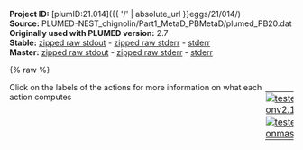 **Project ID:** [plumID:21.014]({{ '/' | absolute_url }}eggs/21/014/)  
**Source:** PLUMED-NEST_chignolin/Part1_MetaD_PBMetaD/plumed_PB20.dat  
**Originally used with PLUMED version:** 2.7  
**Stable:** [zipped raw stdout](plumed_PB20.dat.plumed.stdout.txt.zip) - [zipped raw stderr](plumed_PB20.dat.plumed.stderr.txt.zip) - [stderr](plumed_PB20.dat.plumed.stderr)  
**Master:** [zipped raw stdout](plumed_PB20.dat.plumed_master.stdout.txt.zip) - [zipped raw stderr](plumed_PB20.dat.plumed_master.stderr.txt.zip) - [stderr](plumed_PB20.dat.plumed_master.stderr)  

{% raw %}
<div style="width: 100%; float:left">
<div style="width: 90%; float:left" id="value_details_data/PLUMED-NEST_chignolin/Part1_MetaD_PBMetaD/plumed_PB20.dat"> Click on the labels of the actions for more information on what each action computes </div>
<div style="width: 10%; float:left"><table><tr><td style="padding:1px"><a href="plumed_PB20.dat.plumed.stderr"><img src="https://img.shields.io/badge/v2.10-passing-green.svg" alt="tested onv2.10" /></a></td></tr><tr><td style="padding:1px"><a href="plumed_PB20.dat.plumed_master.stderr"><img src="https://img.shields.io/badge/master-passing-green.svg" alt="tested onmaster" /></a></td></tr></table></div></div>
<pre style="width=97%;">
<span class="plumedtooltip" style="color:green">MOLINFO<span class="right">This command is used to provide information on the molecules that are present in your system. <a href="https://www.plumed.org/doc-master/user-doc/html/_m_o_l_i_n_f_o.html" style="color:green">More details</a><i></i></span></span> <span class="plumedtooltip">STRUCTURE<span class="right">a file in pdb format containing a reference structure<i></i></span></span>=../template.pdb
<span style="display:none;" id="data/PLUMED-NEST_chignolin/Part1_MetaD_PBMetaD/plumed_PB20.dat">The MOLINFO action with label <b></b> calculates something</span><span class="plumedtooltip" style="color:green">WHOLEMOLECULES<span class="right">This action is used to rebuild molecules that can become split by the periodic boundary conditions. <a href="https://www.plumed.org/doc-master/user-doc/html/_w_h_o_l_e_m_o_l_e_c_u_l_e_s.html" style="color:green">More details</a><i></i></span></span> <span class="plumedtooltip">ENTITY0<span class="right">the atoms that make up a molecule that you wish to align<i></i></span></span>=1-166

<b name="data/PLUMED-NEST_chignolin/Part1_MetaD_PBMetaD/plumed_PB20.datpsi1" onclick='showPath("data/PLUMED-NEST_chignolin/Part1_MetaD_PBMetaD/plumed_PB20.dat","data/PLUMED-NEST_chignolin/Part1_MetaD_PBMetaD/plumed_PB20.datpsi1","data/PLUMED-NEST_chignolin/Part1_MetaD_PBMetaD/plumed_PB20.datpsi1","black")'>psi1</b><span style="display:none;" id="data/PLUMED-NEST_chignolin/Part1_MetaD_PBMetaD/plumed_PB20.datpsi1">The TORSION action with label <b>psi1</b> calculates the following quantities:<table  align="center" frame="void" width="95%" cellpadding="5%"><tr><td width="5%"><b> Quantity </b>  </td><td width="5%"><b> Type </b>  </td><td><b> Description </b> </td></tr><tr><td width="5%">psi1</td><td width="5%"><font color="black">scalar</font></td><td>the TORSION involving these atoms</td></tr></table></span>: <span class="plumedtooltip" style="color:green">TORSION<span class="right">Calculate a torsional angle. <a href="https://www.plumed.org/doc-master/user-doc/html/_t_o_r_s_i_o_n.html" style="color:green">More details</a><i></i></span></span> <span class="plumedtooltip">ATOMS<span class="right">the four atoms involved in the torsional angle<i></i></span></span>=<span class="plumedtooltip">@psi-1<span class="right">the four atoms that are required to calculate the psi dihedral for residue 1. <a href="https://www.plumed.org/doc-master/user-doc/html/_m_o_l_i_n_f_o.html">Click here</a> for more information. <i></i></span></span> <span class="plumedtooltip">NOPBC<span class="right"> ignore the periodic boundary conditions when calculating distances<i></i></span></span>
<b name="data/PLUMED-NEST_chignolin/Part1_MetaD_PBMetaD/plumed_PB20.datphi2" onclick='showPath("data/PLUMED-NEST_chignolin/Part1_MetaD_PBMetaD/plumed_PB20.dat","data/PLUMED-NEST_chignolin/Part1_MetaD_PBMetaD/plumed_PB20.datphi2","data/PLUMED-NEST_chignolin/Part1_MetaD_PBMetaD/plumed_PB20.datphi2","black")'>phi2</b><span style="display:none;" id="data/PLUMED-NEST_chignolin/Part1_MetaD_PBMetaD/plumed_PB20.datphi2">The TORSION action with label <b>phi2</b> calculates the following quantities:<table  align="center" frame="void" width="95%" cellpadding="5%"><tr><td width="5%"><b> Quantity </b>  </td><td width="5%"><b> Type </b>  </td><td><b> Description </b> </td></tr><tr><td width="5%">phi2</td><td width="5%"><font color="black">scalar</font></td><td>the TORSION involving these atoms</td></tr></table></span>: <span class="plumedtooltip" style="color:green">TORSION<span class="right">Calculate a torsional angle. <a href="https://www.plumed.org/doc-master/user-doc/html/_t_o_r_s_i_o_n.html" style="color:green">More details</a><i></i></span></span> <span class="plumedtooltip">ATOMS<span class="right">the four atoms involved in the torsional angle<i></i></span></span>=<span class="plumedtooltip">@phi-2<span class="right">the four atoms that are required to calculate the phi dihedral for residue 2. <a href="https://www.plumed.org/doc-master/user-doc/html/_m_o_l_i_n_f_o.html">Click here</a> for more information. <i></i></span></span> <span class="plumedtooltip">NOPBC<span class="right"> ignore the periodic boundary conditions when calculating distances<i></i></span></span>
<b name="data/PLUMED-NEST_chignolin/Part1_MetaD_PBMetaD/plumed_PB20.datpsi2" onclick='showPath("data/PLUMED-NEST_chignolin/Part1_MetaD_PBMetaD/plumed_PB20.dat","data/PLUMED-NEST_chignolin/Part1_MetaD_PBMetaD/plumed_PB20.datpsi2","data/PLUMED-NEST_chignolin/Part1_MetaD_PBMetaD/plumed_PB20.datpsi2","black")'>psi2</b><span style="display:none;" id="data/PLUMED-NEST_chignolin/Part1_MetaD_PBMetaD/plumed_PB20.datpsi2">The TORSION action with label <b>psi2</b> calculates the following quantities:<table  align="center" frame="void" width="95%" cellpadding="5%"><tr><td width="5%"><b> Quantity </b>  </td><td width="5%"><b> Type </b>  </td><td><b> Description </b> </td></tr><tr><td width="5%">psi2</td><td width="5%"><font color="black">scalar</font></td><td>the TORSION involving these atoms</td></tr></table></span>: <span class="plumedtooltip" style="color:green">TORSION<span class="right">Calculate a torsional angle. <a href="https://www.plumed.org/doc-master/user-doc/html/_t_o_r_s_i_o_n.html" style="color:green">More details</a><i></i></span></span> <span class="plumedtooltip">ATOMS<span class="right">the four atoms involved in the torsional angle<i></i></span></span>=<span class="plumedtooltip">@psi-2<span class="right">the four atoms that are required to calculate the psi dihedral for residue 2. <a href="https://www.plumed.org/doc-master/user-doc/html/_m_o_l_i_n_f_o.html">Click here</a> for more information. <i></i></span></span> <span class="plumedtooltip">NOPBC<span class="right"> ignore the periodic boundary conditions when calculating distances<i></i></span></span>
<b name="data/PLUMED-NEST_chignolin/Part1_MetaD_PBMetaD/plumed_PB20.datphi3" onclick='showPath("data/PLUMED-NEST_chignolin/Part1_MetaD_PBMetaD/plumed_PB20.dat","data/PLUMED-NEST_chignolin/Part1_MetaD_PBMetaD/plumed_PB20.datphi3","data/PLUMED-NEST_chignolin/Part1_MetaD_PBMetaD/plumed_PB20.datphi3","black")'>phi3</b><span style="display:none;" id="data/PLUMED-NEST_chignolin/Part1_MetaD_PBMetaD/plumed_PB20.datphi3">The TORSION action with label <b>phi3</b> calculates the following quantities:<table  align="center" frame="void" width="95%" cellpadding="5%"><tr><td width="5%"><b> Quantity </b>  </td><td width="5%"><b> Type </b>  </td><td><b> Description </b> </td></tr><tr><td width="5%">phi3</td><td width="5%"><font color="black">scalar</font></td><td>the TORSION involving these atoms</td></tr></table></span>: <span class="plumedtooltip" style="color:green">TORSION<span class="right">Calculate a torsional angle. <a href="https://www.plumed.org/doc-master/user-doc/html/_t_o_r_s_i_o_n.html" style="color:green">More details</a><i></i></span></span> <span class="plumedtooltip">ATOMS<span class="right">the four atoms involved in the torsional angle<i></i></span></span>=<span class="plumedtooltip">@phi-3<span class="right">the four atoms that are required to calculate the phi dihedral for residue 3. <a href="https://www.plumed.org/doc-master/user-doc/html/_m_o_l_i_n_f_o.html">Click here</a> for more information. <i></i></span></span> <span class="plumedtooltip">NOPBC<span class="right"> ignore the periodic boundary conditions when calculating distances<i></i></span></span>
<b name="data/PLUMED-NEST_chignolin/Part1_MetaD_PBMetaD/plumed_PB20.datpsi3" onclick='showPath("data/PLUMED-NEST_chignolin/Part1_MetaD_PBMetaD/plumed_PB20.dat","data/PLUMED-NEST_chignolin/Part1_MetaD_PBMetaD/plumed_PB20.datpsi3","data/PLUMED-NEST_chignolin/Part1_MetaD_PBMetaD/plumed_PB20.datpsi3","black")'>psi3</b><span style="display:none;" id="data/PLUMED-NEST_chignolin/Part1_MetaD_PBMetaD/plumed_PB20.datpsi3">The TORSION action with label <b>psi3</b> calculates the following quantities:<table  align="center" frame="void" width="95%" cellpadding="5%"><tr><td width="5%"><b> Quantity </b>  </td><td width="5%"><b> Type </b>  </td><td><b> Description </b> </td></tr><tr><td width="5%">psi3</td><td width="5%"><font color="black">scalar</font></td><td>the TORSION involving these atoms</td></tr></table></span>: <span class="plumedtooltip" style="color:green">TORSION<span class="right">Calculate a torsional angle. <a href="https://www.plumed.org/doc-master/user-doc/html/_t_o_r_s_i_o_n.html" style="color:green">More details</a><i></i></span></span> <span class="plumedtooltip">ATOMS<span class="right">the four atoms involved in the torsional angle<i></i></span></span>=<span class="plumedtooltip">@psi-3<span class="right">the four atoms that are required to calculate the psi dihedral for residue 3. <a href="https://www.plumed.org/doc-master/user-doc/html/_m_o_l_i_n_f_o.html">Click here</a> for more information. <i></i></span></span> <span class="plumedtooltip">NOPBC<span class="right"> ignore the periodic boundary conditions when calculating distances<i></i></span></span>
<b name="data/PLUMED-NEST_chignolin/Part1_MetaD_PBMetaD/plumed_PB20.datphi4" onclick='showPath("data/PLUMED-NEST_chignolin/Part1_MetaD_PBMetaD/plumed_PB20.dat","data/PLUMED-NEST_chignolin/Part1_MetaD_PBMetaD/plumed_PB20.datphi4","data/PLUMED-NEST_chignolin/Part1_MetaD_PBMetaD/plumed_PB20.datphi4","black")'>phi4</b><span style="display:none;" id="data/PLUMED-NEST_chignolin/Part1_MetaD_PBMetaD/plumed_PB20.datphi4">The TORSION action with label <b>phi4</b> calculates the following quantities:<table  align="center" frame="void" width="95%" cellpadding="5%"><tr><td width="5%"><b> Quantity </b>  </td><td width="5%"><b> Type </b>  </td><td><b> Description </b> </td></tr><tr><td width="5%">phi4</td><td width="5%"><font color="black">scalar</font></td><td>the TORSION involving these atoms</td></tr></table></span>: <span class="plumedtooltip" style="color:green">TORSION<span class="right">Calculate a torsional angle. <a href="https://www.plumed.org/doc-master/user-doc/html/_t_o_r_s_i_o_n.html" style="color:green">More details</a><i></i></span></span> <span class="plumedtooltip">ATOMS<span class="right">the four atoms involved in the torsional angle<i></i></span></span>=<span class="plumedtooltip">@phi-4<span class="right">the four atoms that are required to calculate the phi dihedral for residue 4. <a href="https://www.plumed.org/doc-master/user-doc/html/_m_o_l_i_n_f_o.html">Click here</a> for more information. <i></i></span></span> <span class="plumedtooltip">NOPBC<span class="right"> ignore the periodic boundary conditions when calculating distances<i></i></span></span>
<b name="data/PLUMED-NEST_chignolin/Part1_MetaD_PBMetaD/plumed_PB20.datpsi4" onclick='showPath("data/PLUMED-NEST_chignolin/Part1_MetaD_PBMetaD/plumed_PB20.dat","data/PLUMED-NEST_chignolin/Part1_MetaD_PBMetaD/plumed_PB20.datpsi4","data/PLUMED-NEST_chignolin/Part1_MetaD_PBMetaD/plumed_PB20.datpsi4","black")'>psi4</b><span style="display:none;" id="data/PLUMED-NEST_chignolin/Part1_MetaD_PBMetaD/plumed_PB20.datpsi4">The TORSION action with label <b>psi4</b> calculates the following quantities:<table  align="center" frame="void" width="95%" cellpadding="5%"><tr><td width="5%"><b> Quantity </b>  </td><td width="5%"><b> Type </b>  </td><td><b> Description </b> </td></tr><tr><td width="5%">psi4</td><td width="5%"><font color="black">scalar</font></td><td>the TORSION involving these atoms</td></tr></table></span>: <span class="plumedtooltip" style="color:green">TORSION<span class="right">Calculate a torsional angle. <a href="https://www.plumed.org/doc-master/user-doc/html/_t_o_r_s_i_o_n.html" style="color:green">More details</a><i></i></span></span> <span class="plumedtooltip">ATOMS<span class="right">the four atoms involved in the torsional angle<i></i></span></span>=<span class="plumedtooltip">@psi-4<span class="right">the four atoms that are required to calculate the psi dihedral for residue 4. <a href="https://www.plumed.org/doc-master/user-doc/html/_m_o_l_i_n_f_o.html">Click here</a> for more information. <i></i></span></span> <span class="plumedtooltip">NOPBC<span class="right"> ignore the periodic boundary conditions when calculating distances<i></i></span></span>
<b name="data/PLUMED-NEST_chignolin/Part1_MetaD_PBMetaD/plumed_PB20.datphi5" onclick='showPath("data/PLUMED-NEST_chignolin/Part1_MetaD_PBMetaD/plumed_PB20.dat","data/PLUMED-NEST_chignolin/Part1_MetaD_PBMetaD/plumed_PB20.datphi5","data/PLUMED-NEST_chignolin/Part1_MetaD_PBMetaD/plumed_PB20.datphi5","black")'>phi5</b><span style="display:none;" id="data/PLUMED-NEST_chignolin/Part1_MetaD_PBMetaD/plumed_PB20.datphi5">The TORSION action with label <b>phi5</b> calculates the following quantities:<table  align="center" frame="void" width="95%" cellpadding="5%"><tr><td width="5%"><b> Quantity </b>  </td><td width="5%"><b> Type </b>  </td><td><b> Description </b> </td></tr><tr><td width="5%">phi5</td><td width="5%"><font color="black">scalar</font></td><td>the TORSION involving these atoms</td></tr></table></span>: <span class="plumedtooltip" style="color:green">TORSION<span class="right">Calculate a torsional angle. <a href="https://www.plumed.org/doc-master/user-doc/html/_t_o_r_s_i_o_n.html" style="color:green">More details</a><i></i></span></span> <span class="plumedtooltip">ATOMS<span class="right">the four atoms involved in the torsional angle<i></i></span></span>=<span class="plumedtooltip">@phi-5<span class="right">the four atoms that are required to calculate the phi dihedral for residue 5. <a href="https://www.plumed.org/doc-master/user-doc/html/_m_o_l_i_n_f_o.html">Click here</a> for more information. <i></i></span></span> <span class="plumedtooltip">NOPBC<span class="right"> ignore the periodic boundary conditions when calculating distances<i></i></span></span>
<b name="data/PLUMED-NEST_chignolin/Part1_MetaD_PBMetaD/plumed_PB20.datpsi5" onclick='showPath("data/PLUMED-NEST_chignolin/Part1_MetaD_PBMetaD/plumed_PB20.dat","data/PLUMED-NEST_chignolin/Part1_MetaD_PBMetaD/plumed_PB20.datpsi5","data/PLUMED-NEST_chignolin/Part1_MetaD_PBMetaD/plumed_PB20.datpsi5","black")'>psi5</b><span style="display:none;" id="data/PLUMED-NEST_chignolin/Part1_MetaD_PBMetaD/plumed_PB20.datpsi5">The TORSION action with label <b>psi5</b> calculates the following quantities:<table  align="center" frame="void" width="95%" cellpadding="5%"><tr><td width="5%"><b> Quantity </b>  </td><td width="5%"><b> Type </b>  </td><td><b> Description </b> </td></tr><tr><td width="5%">psi5</td><td width="5%"><font color="black">scalar</font></td><td>the TORSION involving these atoms</td></tr></table></span>: <span class="plumedtooltip" style="color:green">TORSION<span class="right">Calculate a torsional angle. <a href="https://www.plumed.org/doc-master/user-doc/html/_t_o_r_s_i_o_n.html" style="color:green">More details</a><i></i></span></span> <span class="plumedtooltip">ATOMS<span class="right">the four atoms involved in the torsional angle<i></i></span></span>=<span class="plumedtooltip">@psi-5<span class="right">the four atoms that are required to calculate the psi dihedral for residue 5. <a href="https://www.plumed.org/doc-master/user-doc/html/_m_o_l_i_n_f_o.html">Click here</a> for more information. <i></i></span></span> <span class="plumedtooltip">NOPBC<span class="right"> ignore the periodic boundary conditions when calculating distances<i></i></span></span>
<b name="data/PLUMED-NEST_chignolin/Part1_MetaD_PBMetaD/plumed_PB20.datphi6" onclick='showPath("data/PLUMED-NEST_chignolin/Part1_MetaD_PBMetaD/plumed_PB20.dat","data/PLUMED-NEST_chignolin/Part1_MetaD_PBMetaD/plumed_PB20.datphi6","data/PLUMED-NEST_chignolin/Part1_MetaD_PBMetaD/plumed_PB20.datphi6","black")'>phi6</b><span style="display:none;" id="data/PLUMED-NEST_chignolin/Part1_MetaD_PBMetaD/plumed_PB20.datphi6">The TORSION action with label <b>phi6</b> calculates the following quantities:<table  align="center" frame="void" width="95%" cellpadding="5%"><tr><td width="5%"><b> Quantity </b>  </td><td width="5%"><b> Type </b>  </td><td><b> Description </b> </td></tr><tr><td width="5%">phi6</td><td width="5%"><font color="black">scalar</font></td><td>the TORSION involving these atoms</td></tr></table></span>: <span class="plumedtooltip" style="color:green">TORSION<span class="right">Calculate a torsional angle. <a href="https://www.plumed.org/doc-master/user-doc/html/_t_o_r_s_i_o_n.html" style="color:green">More details</a><i></i></span></span> <span class="plumedtooltip">ATOMS<span class="right">the four atoms involved in the torsional angle<i></i></span></span>=<span class="plumedtooltip">@phi-6<span class="right">the four atoms that are required to calculate the phi dihedral for residue 6. <a href="https://www.plumed.org/doc-master/user-doc/html/_m_o_l_i_n_f_o.html">Click here</a> for more information. <i></i></span></span> <span class="plumedtooltip">NOPBC<span class="right"> ignore the periodic boundary conditions when calculating distances<i></i></span></span>
<b name="data/PLUMED-NEST_chignolin/Part1_MetaD_PBMetaD/plumed_PB20.datpsi6" onclick='showPath("data/PLUMED-NEST_chignolin/Part1_MetaD_PBMetaD/plumed_PB20.dat","data/PLUMED-NEST_chignolin/Part1_MetaD_PBMetaD/plumed_PB20.datpsi6","data/PLUMED-NEST_chignolin/Part1_MetaD_PBMetaD/plumed_PB20.datpsi6","black")'>psi6</b><span style="display:none;" id="data/PLUMED-NEST_chignolin/Part1_MetaD_PBMetaD/plumed_PB20.datpsi6">The TORSION action with label <b>psi6</b> calculates the following quantities:<table  align="center" frame="void" width="95%" cellpadding="5%"><tr><td width="5%"><b> Quantity </b>  </td><td width="5%"><b> Type </b>  </td><td><b> Description </b> </td></tr><tr><td width="5%">psi6</td><td width="5%"><font color="black">scalar</font></td><td>the TORSION involving these atoms</td></tr></table></span>: <span class="plumedtooltip" style="color:green">TORSION<span class="right">Calculate a torsional angle. <a href="https://www.plumed.org/doc-master/user-doc/html/_t_o_r_s_i_o_n.html" style="color:green">More details</a><i></i></span></span> <span class="plumedtooltip">ATOMS<span class="right">the four atoms involved in the torsional angle<i></i></span></span>=<span class="plumedtooltip">@psi-6<span class="right">the four atoms that are required to calculate the psi dihedral for residue 6. <a href="https://www.plumed.org/doc-master/user-doc/html/_m_o_l_i_n_f_o.html">Click here</a> for more information. <i></i></span></span> <span class="plumedtooltip">NOPBC<span class="right"> ignore the periodic boundary conditions when calculating distances<i></i></span></span>
<b name="data/PLUMED-NEST_chignolin/Part1_MetaD_PBMetaD/plumed_PB20.datphi7" onclick='showPath("data/PLUMED-NEST_chignolin/Part1_MetaD_PBMetaD/plumed_PB20.dat","data/PLUMED-NEST_chignolin/Part1_MetaD_PBMetaD/plumed_PB20.datphi7","data/PLUMED-NEST_chignolin/Part1_MetaD_PBMetaD/plumed_PB20.datphi7","black")'>phi7</b><span style="display:none;" id="data/PLUMED-NEST_chignolin/Part1_MetaD_PBMetaD/plumed_PB20.datphi7">The TORSION action with label <b>phi7</b> calculates the following quantities:<table  align="center" frame="void" width="95%" cellpadding="5%"><tr><td width="5%"><b> Quantity </b>  </td><td width="5%"><b> Type </b>  </td><td><b> Description </b> </td></tr><tr><td width="5%">phi7</td><td width="5%"><font color="black">scalar</font></td><td>the TORSION involving these atoms</td></tr></table></span>: <span class="plumedtooltip" style="color:green">TORSION<span class="right">Calculate a torsional angle. <a href="https://www.plumed.org/doc-master/user-doc/html/_t_o_r_s_i_o_n.html" style="color:green">More details</a><i></i></span></span> <span class="plumedtooltip">ATOMS<span class="right">the four atoms involved in the torsional angle<i></i></span></span>=<span class="plumedtooltip">@phi-7<span class="right">the four atoms that are required to calculate the phi dihedral for residue 7. <a href="https://www.plumed.org/doc-master/user-doc/html/_m_o_l_i_n_f_o.html">Click here</a> for more information. <i></i></span></span> <span class="plumedtooltip">NOPBC<span class="right"> ignore the periodic boundary conditions when calculating distances<i></i></span></span>
<b name="data/PLUMED-NEST_chignolin/Part1_MetaD_PBMetaD/plumed_PB20.datpsi7" onclick='showPath("data/PLUMED-NEST_chignolin/Part1_MetaD_PBMetaD/plumed_PB20.dat","data/PLUMED-NEST_chignolin/Part1_MetaD_PBMetaD/plumed_PB20.datpsi7","data/PLUMED-NEST_chignolin/Part1_MetaD_PBMetaD/plumed_PB20.datpsi7","black")'>psi7</b><span style="display:none;" id="data/PLUMED-NEST_chignolin/Part1_MetaD_PBMetaD/plumed_PB20.datpsi7">The TORSION action with label <b>psi7</b> calculates the following quantities:<table  align="center" frame="void" width="95%" cellpadding="5%"><tr><td width="5%"><b> Quantity </b>  </td><td width="5%"><b> Type </b>  </td><td><b> Description </b> </td></tr><tr><td width="5%">psi7</td><td width="5%"><font color="black">scalar</font></td><td>the TORSION involving these atoms</td></tr></table></span>: <span class="plumedtooltip" style="color:green">TORSION<span class="right">Calculate a torsional angle. <a href="https://www.plumed.org/doc-master/user-doc/html/_t_o_r_s_i_o_n.html" style="color:green">More details</a><i></i></span></span> <span class="plumedtooltip">ATOMS<span class="right">the four atoms involved in the torsional angle<i></i></span></span>=<span class="plumedtooltip">@psi-7<span class="right">the four atoms that are required to calculate the psi dihedral for residue 7. <a href="https://www.plumed.org/doc-master/user-doc/html/_m_o_l_i_n_f_o.html">Click here</a> for more information. <i></i></span></span> <span class="plumedtooltip">NOPBC<span class="right"> ignore the periodic boundary conditions when calculating distances<i></i></span></span>
<b name="data/PLUMED-NEST_chignolin/Part1_MetaD_PBMetaD/plumed_PB20.datphi8" onclick='showPath("data/PLUMED-NEST_chignolin/Part1_MetaD_PBMetaD/plumed_PB20.dat","data/PLUMED-NEST_chignolin/Part1_MetaD_PBMetaD/plumed_PB20.datphi8","data/PLUMED-NEST_chignolin/Part1_MetaD_PBMetaD/plumed_PB20.datphi8","black")'>phi8</b><span style="display:none;" id="data/PLUMED-NEST_chignolin/Part1_MetaD_PBMetaD/plumed_PB20.datphi8">The TORSION action with label <b>phi8</b> calculates the following quantities:<table  align="center" frame="void" width="95%" cellpadding="5%"><tr><td width="5%"><b> Quantity </b>  </td><td width="5%"><b> Type </b>  </td><td><b> Description </b> </td></tr><tr><td width="5%">phi8</td><td width="5%"><font color="black">scalar</font></td><td>the TORSION involving these atoms</td></tr></table></span>: <span class="plumedtooltip" style="color:green">TORSION<span class="right">Calculate a torsional angle. <a href="https://www.plumed.org/doc-master/user-doc/html/_t_o_r_s_i_o_n.html" style="color:green">More details</a><i></i></span></span> <span class="plumedtooltip">ATOMS<span class="right">the four atoms involved in the torsional angle<i></i></span></span>=<span class="plumedtooltip">@phi-8<span class="right">the four atoms that are required to calculate the phi dihedral for residue 8. <a href="https://www.plumed.org/doc-master/user-doc/html/_m_o_l_i_n_f_o.html">Click here</a> for more information. <i></i></span></span> <span class="plumedtooltip">NOPBC<span class="right"> ignore the periodic boundary conditions when calculating distances<i></i></span></span>
<b name="data/PLUMED-NEST_chignolin/Part1_MetaD_PBMetaD/plumed_PB20.datpsi8" onclick='showPath("data/PLUMED-NEST_chignolin/Part1_MetaD_PBMetaD/plumed_PB20.dat","data/PLUMED-NEST_chignolin/Part1_MetaD_PBMetaD/plumed_PB20.datpsi8","data/PLUMED-NEST_chignolin/Part1_MetaD_PBMetaD/plumed_PB20.datpsi8","black")'>psi8</b><span style="display:none;" id="data/PLUMED-NEST_chignolin/Part1_MetaD_PBMetaD/plumed_PB20.datpsi8">The TORSION action with label <b>psi8</b> calculates the following quantities:<table  align="center" frame="void" width="95%" cellpadding="5%"><tr><td width="5%"><b> Quantity </b>  </td><td width="5%"><b> Type </b>  </td><td><b> Description </b> </td></tr><tr><td width="5%">psi8</td><td width="5%"><font color="black">scalar</font></td><td>the TORSION involving these atoms</td></tr></table></span>: <span class="plumedtooltip" style="color:green">TORSION<span class="right">Calculate a torsional angle. <a href="https://www.plumed.org/doc-master/user-doc/html/_t_o_r_s_i_o_n.html" style="color:green">More details</a><i></i></span></span> <span class="plumedtooltip">ATOMS<span class="right">the four atoms involved in the torsional angle<i></i></span></span>=<span class="plumedtooltip">@psi-8<span class="right">the four atoms that are required to calculate the psi dihedral for residue 8. <a href="https://www.plumed.org/doc-master/user-doc/html/_m_o_l_i_n_f_o.html">Click here</a> for more information. <i></i></span></span> <span class="plumedtooltip">NOPBC<span class="right"> ignore the periodic boundary conditions when calculating distances<i></i></span></span>
<b name="data/PLUMED-NEST_chignolin/Part1_MetaD_PBMetaD/plumed_PB20.datphi9" onclick='showPath("data/PLUMED-NEST_chignolin/Part1_MetaD_PBMetaD/plumed_PB20.dat","data/PLUMED-NEST_chignolin/Part1_MetaD_PBMetaD/plumed_PB20.datphi9","data/PLUMED-NEST_chignolin/Part1_MetaD_PBMetaD/plumed_PB20.datphi9","black")'>phi9</b><span style="display:none;" id="data/PLUMED-NEST_chignolin/Part1_MetaD_PBMetaD/plumed_PB20.datphi9">The TORSION action with label <b>phi9</b> calculates the following quantities:<table  align="center" frame="void" width="95%" cellpadding="5%"><tr><td width="5%"><b> Quantity </b>  </td><td width="5%"><b> Type </b>  </td><td><b> Description </b> </td></tr><tr><td width="5%">phi9</td><td width="5%"><font color="black">scalar</font></td><td>the TORSION involving these atoms</td></tr></table></span>: <span class="plumedtooltip" style="color:green">TORSION<span class="right">Calculate a torsional angle. <a href="https://www.plumed.org/doc-master/user-doc/html/_t_o_r_s_i_o_n.html" style="color:green">More details</a><i></i></span></span> <span class="plumedtooltip">ATOMS<span class="right">the four atoms involved in the torsional angle<i></i></span></span>=<span class="plumedtooltip">@phi-9<span class="right">the four atoms that are required to calculate the phi dihedral for residue 9. <a href="https://www.plumed.org/doc-master/user-doc/html/_m_o_l_i_n_f_o.html">Click here</a> for more information. <i></i></span></span> <span class="plumedtooltip">NOPBC<span class="right"> ignore the periodic boundary conditions when calculating distances<i></i></span></span>
<b name="data/PLUMED-NEST_chignolin/Part1_MetaD_PBMetaD/plumed_PB20.datpsi9" onclick='showPath("data/PLUMED-NEST_chignolin/Part1_MetaD_PBMetaD/plumed_PB20.dat","data/PLUMED-NEST_chignolin/Part1_MetaD_PBMetaD/plumed_PB20.datpsi9","data/PLUMED-NEST_chignolin/Part1_MetaD_PBMetaD/plumed_PB20.datpsi9","black")'>psi9</b><span style="display:none;" id="data/PLUMED-NEST_chignolin/Part1_MetaD_PBMetaD/plumed_PB20.datpsi9">The TORSION action with label <b>psi9</b> calculates the following quantities:<table  align="center" frame="void" width="95%" cellpadding="5%"><tr><td width="5%"><b> Quantity </b>  </td><td width="5%"><b> Type </b>  </td><td><b> Description </b> </td></tr><tr><td width="5%">psi9</td><td width="5%"><font color="black">scalar</font></td><td>the TORSION involving these atoms</td></tr></table></span>: <span class="plumedtooltip" style="color:green">TORSION<span class="right">Calculate a torsional angle. <a href="https://www.plumed.org/doc-master/user-doc/html/_t_o_r_s_i_o_n.html" style="color:green">More details</a><i></i></span></span> <span class="plumedtooltip">ATOMS<span class="right">the four atoms involved in the torsional angle<i></i></span></span>=<span class="plumedtooltip">@psi-9<span class="right">the four atoms that are required to calculate the psi dihedral for residue 9. <a href="https://www.plumed.org/doc-master/user-doc/html/_m_o_l_i_n_f_o.html">Click here</a> for more information. <i></i></span></span> <span class="plumedtooltip">NOPBC<span class="right"> ignore the periodic boundary conditions when calculating distances<i></i></span></span>
<b name="data/PLUMED-NEST_chignolin/Part1_MetaD_PBMetaD/plumed_PB20.datphi10" onclick='showPath("data/PLUMED-NEST_chignolin/Part1_MetaD_PBMetaD/plumed_PB20.dat","data/PLUMED-NEST_chignolin/Part1_MetaD_PBMetaD/plumed_PB20.datphi10","data/PLUMED-NEST_chignolin/Part1_MetaD_PBMetaD/plumed_PB20.datphi10","black")'>phi10</b><span style="display:none;" id="data/PLUMED-NEST_chignolin/Part1_MetaD_PBMetaD/plumed_PB20.datphi10">The TORSION action with label <b>phi10</b> calculates the following quantities:<table  align="center" frame="void" width="95%" cellpadding="5%"><tr><td width="5%"><b> Quantity </b>  </td><td width="5%"><b> Type </b>  </td><td><b> Description </b> </td></tr><tr><td width="5%">phi10</td><td width="5%"><font color="black">scalar</font></td><td>the TORSION involving these atoms</td></tr></table></span>: <span class="plumedtooltip" style="color:green">TORSION<span class="right">Calculate a torsional angle. <a href="https://www.plumed.org/doc-master/user-doc/html/_t_o_r_s_i_o_n.html" style="color:green">More details</a><i></i></span></span> <span class="plumedtooltip">ATOMS<span class="right">the four atoms involved in the torsional angle<i></i></span></span>=<span class="plumedtooltip">@phi-10<span class="right">the four atoms that are required to calculate the phi dihedral for residue 10. <a href="https://www.plumed.org/doc-master/user-doc/html/_m_o_l_i_n_f_o.html">Click here</a> for more information. <i></i></span></span> <span class="plumedtooltip">NOPBC<span class="right"> ignore the periodic boundary conditions when calculating distances<i></i></span></span>
<b name="data/PLUMED-NEST_chignolin/Part1_MetaD_PBMetaD/plumed_PB20.datrg" onclick='showPath("data/PLUMED-NEST_chignolin/Part1_MetaD_PBMetaD/plumed_PB20.dat","data/PLUMED-NEST_chignolin/Part1_MetaD_PBMetaD/plumed_PB20.datrg","data/PLUMED-NEST_chignolin/Part1_MetaD_PBMetaD/plumed_PB20.datrg","black")'>rg</b><span style="display:none;" id="data/PLUMED-NEST_chignolin/Part1_MetaD_PBMetaD/plumed_PB20.datrg">The GYRATION action with label <b>rg</b> calculates the following quantities:<table  align="center" frame="void" width="95%" cellpadding="5%"><tr><td width="5%"><b> Quantity </b>  </td><td width="5%"><b> Type </b>  </td><td><b> Description </b> </td></tr><tr><td width="5%">rg</td><td width="5%"><font color="black">scalar</font></td><td>the radius of gyration</td></tr></table></span>: <span class="plumedtooltip" style="color:green">GYRATION<span class="right">Calculate the radius of gyration, or other properties related to it. <a href="https://www.plumed.org/doc-master/user-doc/html/_g_y_r_a_t_i_o_n.html" style="color:green">More details</a><i></i></span></span> <span class="plumedtooltip">ATOMS<span class="right">the group of atoms that you are calculating the Gyration Tensor for<i></i></span></span>=<span class="plumedtooltip">@CA-1<span class="right">the CA atom in residue 1. <a href="https://www.plumed.org/doc-master/user-doc/html/_m_o_l_i_n_f_o.html">Click here</a> for more information. <i></i></span></span>,<span class="plumedtooltip">@CA-2<span class="right">the CA atom in residue 2. <a href="https://www.plumed.org/doc-master/user-doc/html/_m_o_l_i_n_f_o.html">Click here</a> for more information. <i></i></span></span>,<span class="plumedtooltip">@CA-3<span class="right">the CA atom in residue 3. <a href="https://www.plumed.org/doc-master/user-doc/html/_m_o_l_i_n_f_o.html">Click here</a> for more information. <i></i></span></span>,<span class="plumedtooltip">@CA-4<span class="right">the CA atom in residue 4. <a href="https://www.plumed.org/doc-master/user-doc/html/_m_o_l_i_n_f_o.html">Click here</a> for more information. <i></i></span></span>,<span class="plumedtooltip">@CA-5<span class="right">the CA atom in residue 5. <a href="https://www.plumed.org/doc-master/user-doc/html/_m_o_l_i_n_f_o.html">Click here</a> for more information. <i></i></span></span>,<span class="plumedtooltip">@CA-6<span class="right">the CA atom in residue 6. <a href="https://www.plumed.org/doc-master/user-doc/html/_m_o_l_i_n_f_o.html">Click here</a> for more information. <i></i></span></span>,<span class="plumedtooltip">@CA-7<span class="right">the CA atom in residue 7. <a href="https://www.plumed.org/doc-master/user-doc/html/_m_o_l_i_n_f_o.html">Click here</a> for more information. <i></i></span></span>,<span class="plumedtooltip">@CA-8<span class="right">the CA atom in residue 8. <a href="https://www.plumed.org/doc-master/user-doc/html/_m_o_l_i_n_f_o.html">Click here</a> for more information. <i></i></span></span>,<span class="plumedtooltip">@CA-9<span class="right">the CA atom in residue 9. <a href="https://www.plumed.org/doc-master/user-doc/html/_m_o_l_i_n_f_o.html">Click here</a> for more information. <i></i></span></span>,<span class="plumedtooltip">@CA-10<span class="right">the CA atom in residue 10. <a href="https://www.plumed.org/doc-master/user-doc/html/_m_o_l_i_n_f_o.html">Click here</a> for more information. <i></i></span></span> <span class="plumedtooltip">NOPBC<span class="right"> ignore the periodic boundary conditions when calculating distances<i></i></span></span>
<span id="data/PLUMED-NEST_chignolin/Part1_MetaD_PBMetaD/plumed_PB20.dathh_short"><span id="data/PLUMED-NEST_chignolin/Part1_MetaD_PBMetaD/plumed_PB20.datdefhh_short"><b name="data/PLUMED-NEST_chignolin/Part1_MetaD_PBMetaD/plumed_PB20.dathh" onclick='showPath("data/PLUMED-NEST_chignolin/Part1_MetaD_PBMetaD/plumed_PB20.dat","data/PLUMED-NEST_chignolin/Part1_MetaD_PBMetaD/plumed_PB20.dathh","data/PLUMED-NEST_chignolin/Part1_MetaD_PBMetaD/plumed_PB20.dathh_shortcut","black")'>hh</b><span style="display:none;" id="data/PLUMED-NEST_chignolin/Part1_MetaD_PBMetaD/plumed_PB20.dathh_shortcut">The ANTIBETARMSD action with label <b>hh</b> calculates the following quantities:<table  align="center" frame="void" width="95%" cellpadding="5%"><tr><td width="5%"><b> Quantity </b>  </td><td width="5%"><b> Type </b>  </td><td><b> Description </b> </td></tr><tr><td width="5%">hh</td><td width="5%"><font color="black">scalar</font></td><td>if LESS_THAN is present the RMSD distance between each residue and the ideal antiparallel beta sheet.  If LESS_THAN is not present the number of residue segments where the structure is similar to an anti parallel beta sheet</td></tr></table></span>: <span class="plumedtooltip" style="color:green">ANTIBETARMSD<span class="right">Probe the antiparallel beta sheet content of your protein structure. This action is <a class="toggler" href='javascript:;' onclick='toggleDisplay("data/PLUMED-NEST_chignolin/Part1_MetaD_PBMetaD/plumed_PB20.dathh");'>a shortcut</a> and it has <a class="toggler" href='javascript:;' onclick='toggleDisplay("data/PLUMED-NEST_chignolin/Part1_MetaD_PBMetaD/plumed_PB20.datdefhh");'>hidden defaults</a>. <a href="https://www.plumed.org/doc-master/user-doc/html/_a_n_t_i_b_e_t_a_r_m_s_d.html">More details</a><i></i></span></span> <span class="plumedtooltip">RESIDUES<span class="right">this command is used to specify the set of residues that could conceivably form part of the secondary structure<i></i></span></span>=all <span class="plumedtooltip">TYPE<span class="right"> the manner in which RMSD alignment is performed<i></i></span></span>=DRMSD <span class="plumedtooltip">R_0<span class="right">The r_0 parameter of the switching function<i></i></span></span>=0.1 <span class="plumedtooltip">STRANDS_CUTOFF<span class="right">If in a segment of protein the two strands are further apart then the calculation of the actual RMSD is skipped as the structure is very far from being beta-sheet like<i></i></span></span>=1 <span class="plumedtooltip">NOPBC<span class="right"> ignore the periodic boundary conditions<i></i></span></span>
</span><span id="data/PLUMED-NEST_chignolin/Part1_MetaD_PBMetaD/plumed_PB20.datdefhh_long" style="display:none;"><b name="data/PLUMED-NEST_chignolin/Part1_MetaD_PBMetaD/plumed_PB20.dathh" onclick='showPath("data/PLUMED-NEST_chignolin/Part1_MetaD_PBMetaD/plumed_PB20.dat","data/PLUMED-NEST_chignolin/Part1_MetaD_PBMetaD/plumed_PB20.dathh","data/PLUMED-NEST_chignolin/Part1_MetaD_PBMetaD/plumed_PB20.dathh_shortcut","black")'>hh</b>: <span class="plumedtooltip" style="color:green">ANTIBETARMSD<span class="right">Probe the antiparallel beta sheet content of your protein structure. This action is <a class="toggler" href='javascript:;' onclick='toggleDisplay("data/PLUMED-NEST_chignolin/Part1_MetaD_PBMetaD/plumed_PB20.dathh");'>a shortcut</a> and uses the <a class="toggler" href='javascript:;' onclick='toggleDisplay("data/PLUMED-NEST_chignolin/Part1_MetaD_PBMetaD/plumed_PB20.datdefhh");'>defaults shown here</a>. <a href="https://www.plumed.org/doc-master/user-doc/html/_a_n_t_i_b_e_t_a_r_m_s_d.html">More details</a><i></i></span></span> <span class="plumedtooltip">RESIDUES<span class="right">this command is used to specify the set of residues that could conceivably form part of the secondary structure<i></i></span></span>=all <span class="plumedtooltip">TYPE<span class="right"> the manner in which RMSD alignment is performed<i></i></span></span>=DRMSD <span class="plumedtooltip">R_0<span class="right">The r_0 parameter of the switching function<i></i></span></span>=0.1 <span class="plumedtooltip">STRANDS_CUTOFF<span class="right">If in a segment of protein the two strands are further apart then the calculation of the actual RMSD is skipped as the structure is very far from being beta-sheet like<i></i></span></span>=1 <span class="plumedtooltip">NOPBC<span class="right"> ignore the periodic boundary conditions<i></i></span></span>  <span class="plumedtooltip">NN<span class="right"> The n parameter of the switching function<i></i></span></span>=8 <span class="plumedtooltip">D_0<span class="right"> The d_0 parameter of the switching function<i></i></span></span>=0.0 <span class="plumedtooltip">MM<span class="right"> The m parameter of the switching function<i></i></span></span>=12 <span class="plumedtooltip">STYLE<span class="right"> Antiparallel beta sheets can either form in a single chain or from a pair of chains<i></i></span></span>=all
</span></span><span id="data/PLUMED-NEST_chignolin/Part1_MetaD_PBMetaD/plumed_PB20.dathh_long" style="display:none;"><span style="color:blue" class="comment"># PLUMED interprets the command:
</span><span class="toggler" style="color:red" onclick='toggleDisplay("data/PLUMED-NEST_chignolin/Part1_MetaD_PBMetaD/plumed_PB20.dathh")'># hh: ANTIBETARMSD RESIDUES=all TYPE=DRMSD R_0=0.1 STRANDS_CUTOFF=1 NOPBC</span>
<span style="color:blue" class="comment"># as follows (Click the red comment above to revert to the short version of the input):</span>
<b name="data/PLUMED-NEST_chignolin/Part1_MetaD_PBMetaD/plumed_PB20.dathh_rmsd" onclick='showPath("data/PLUMED-NEST_chignolin/Part1_MetaD_PBMetaD/plumed_PB20.dat","data/PLUMED-NEST_chignolin/Part1_MetaD_PBMetaD/plumed_PB20.dathh_rmsd","data/PLUMED-NEST_chignolin/Part1_MetaD_PBMetaD/plumed_PB20.dathh_rmsd","blue")'>hh_rmsd</b><span style="display:none;" id="data/PLUMED-NEST_chignolin/Part1_MetaD_PBMetaD/plumed_PB20.dathh_rmsd">The SECONDARY_STRUCTURE_RMSD action with label <b>hh_rmsd</b> calculates the following quantities:<table  align="center" frame="void" width="95%" cellpadding="5%"><tr><td width="5%"><b> Quantity </b>  </td><td width="5%"><b> Type </b>  </td><td><b> Description </b> </td></tr><tr><td width="5%">hh_rmsd</td><td width="5%"><font color="blue">vector</font></td><td>a vector containing the rmsd distance between each of the residue segments and the reference structure</td></tr></table></span>: <span class="plumedtooltip" style="color:green">SECONDARY_STRUCTURE_RMSD<span class="right">Calclulate the distance between segments of a protein and a reference structure of interest <a href="https://www.plumed.org/doc-master/user-doc/html/_s_e_c_o_n_d_a_r_y__s_t_r_u_c_t_u_r_e__r_m_s_d.html" style="color:green">More details</a><i></i></span></span> <span class="plumedtooltip">BONDLENGTH<span class="right">the length to use for bonds<i></i></span></span>=0.17 <span class="plumedtooltip">ATOMS<span class="right">this is the full list of atoms that we are investigating<i></i></span></span>=1,5,7,22,23,24,26,28,43,44,45,47,49,55,56,57,67,64,69,70,71,73,75,84,85,86,88,90,98,99,100,102,104,105,106,107,109,111,119,120,121,123,125,143,144,145,147,149,164,166 <span class="plumedtooltip">TYPE<span class="right"> the manner in which RMSD alignment is performed<i></i></span></span>=DRMSD <span class="plumedtooltip">STRANDS_CUTOFF<span class="right">If in a segment of protein the two strands are further apart then the calculation of the actual RMSD is skipped as the structure is very far from being beta-sheet like<i></i></span></span>=1 <span class="plumedtooltip">NOPBC<span class="right"> ignore the periodic boundary conditions<i></i></span></span> <span class="plumedtooltip">SEGMENT1<span class="right">this is the lists of atoms in the segment that are being considered<i></i></span></span>=0,1,2,3,4,5,6,7,8,9,10,11,12,13,14,25,26,27,28,29,30,31,32,33,34,35,36,37,38,39 <span class="plumedtooltip">SEGMENT2<span class="right">this is the lists of atoms in the segment that are being considered<i></i></span></span>=0,1,2,3,4,5,6,7,8,9,10,11,12,13,14,30,31,32,33,34,35,36,37,38,39,40,41,42,43,44 <span class="plumedtooltip">SEGMENT3<span class="right">this is the lists of atoms in the segment that are being considered<i></i></span></span>=0,1,2,3,4,5,6,7,8,9,10,11,12,13,14,35,36,37,38,39,40,41,42,43,44,45,46,47,48,49 <span class="plumedtooltip">SEGMENT4<span class="right">this is the lists of atoms in the segment that are being considered<i></i></span></span>=5,6,7,8,9,10,11,12,13,14,15,16,17,18,19,30,31,32,33,34,35,36,37,38,39,40,41,42,43,44 <span class="plumedtooltip">SEGMENT5<span class="right">this is the lists of atoms in the segment that are being considered<i></i></span></span>=5,6,7,8,9,10,11,12,13,14,15,16,17,18,19,35,36,37,38,39,40,41,42,43,44,45,46,47,48,49 <span class="plumedtooltip">STRUCTURE1<span class="right">the reference structure<i></i></span></span>=2.263,-3.795,1.722,2.493,-2.426,2.263,3.847,-1.838,1.761,1.301,-1.517,1.921,0.852,-1.504,0.739,0.818,-0.738,2.917,-0.299,0.243,2.748,-1.421,-0.076,3.757,0.273,1.68,2.854,0.902,1.993,3.888,0.119,2.532,1.813,0.683,3.916,1.68,1.58,3.94,0.395,-0.394,5.011,1.63,-1.459,4.814,0.982,-2.962,3.559,-1.359,-2.439,2.526,-2.287,-1.189,3.006,-3.087,-2.081,1.231,-1.52,-1.524,1.324,-0.409,-2.326,0.037,-2.095,-1.858,-1.269,-1.554,-3.053,-2.199,-1.291,-0.869,-1.949,-2.512,-1.255,-2.07,-3.71,0.326,-2.363,-2.072,1.405,-2.992,-2.872,2.699,-2.129,-2.917,1.745,-4.399,-2.33,1.899,-4.545,-1.102     <span style="color:blue" class="comment"># Action input conctinues with 1 further SEGMENTn keywords, </span>
<b name="data/PLUMED-NEST_chignolin/Part1_MetaD_PBMetaD/plumed_PB20.dathh_lt" onclick='showPath("data/PLUMED-NEST_chignolin/Part1_MetaD_PBMetaD/plumed_PB20.dat","data/PLUMED-NEST_chignolin/Part1_MetaD_PBMetaD/plumed_PB20.dathh_lt","data/PLUMED-NEST_chignolin/Part1_MetaD_PBMetaD/plumed_PB20.dathh_lt","blue")'>hh_lt</b><span style="display:none;" id="data/PLUMED-NEST_chignolin/Part1_MetaD_PBMetaD/plumed_PB20.dathh_lt">The LESS_THAN action with label <b>hh_lt</b> calculates the following quantities:<table  align="center" frame="void" width="95%" cellpadding="5%"><tr><td width="5%"><b> Quantity </b>  </td><td width="5%"><b> Type </b>  </td><td><b> Description </b> </td></tr><tr><td width="5%">hh_lt</td><td width="5%"><font color="blue">vector</font></td><td>the vector obtained by doing an element-wise application of a function that is one if the input is less than a threshold to the input vectors</td></tr></table></span>: <span class="plumedtooltip" style="color:green">LESS_THAN<span class="right">Use a switching function to determine how many of the input variables are less than a certain cutoff. <a href="https://www.plumed.org/doc-master/user-doc/html/_l_e_s_s__t_h_a_n.html" style="color:green">More details</a><i></i></span></span> <span class="plumedtooltip">ARG<span class="right">the values input to this function<i></i></span></span>=<b name="data/PLUMED-NEST_chignolin/Part1_MetaD_PBMetaD/plumed_PB20.dathh_rmsd">hh_rmsd</b> <span class="plumedtooltip">SWITCH<span class="right">This keyword is used if you want to employ an alternative to the continuous swiching function defined above<i></i></span></span>={RATIONAL R_0=0.1 D_0=0.0 NN=8 MM=12}
<b name="data/PLUMED-NEST_chignolin/Part1_MetaD_PBMetaD/plumed_PB20.dathh" onclick='showPath("data/PLUMED-NEST_chignolin/Part1_MetaD_PBMetaD/plumed_PB20.dat","data/PLUMED-NEST_chignolin/Part1_MetaD_PBMetaD/plumed_PB20.dathh","data/PLUMED-NEST_chignolin/Part1_MetaD_PBMetaD/plumed_PB20.dathh","black")'>hh</b><span style="display:none;" id="data/PLUMED-NEST_chignolin/Part1_MetaD_PBMetaD/plumed_PB20.dathh">The SUM action with label <b>hh</b> calculates the following quantities:<table  align="center" frame="void" width="95%" cellpadding="5%"><tr><td width="5%"><b> Quantity </b>  </td><td width="5%"><b> Type </b>  </td><td><b> Description </b> </td></tr><tr><td width="5%">hh</td><td width="5%"><font color="black">scalar</font></td><td>the sum of all the elements in the input vector</td></tr></table></span>: <span class="plumedtooltip" style="color:green">SUM<span class="right">Calculate the sum of the arguments <a href="https://www.plumed.org/doc-master/user-doc/html/_s_u_m.html" style="color:green">More details</a><i></i></span></span> <span class="plumedtooltip">ARG<span class="right">the values input to this function<i></i></span></span>=<b name="data/PLUMED-NEST_chignolin/Part1_MetaD_PBMetaD/plumed_PB20.dathh_lt">hh_lt</b> <span class="plumedtooltip">PERIODIC<span class="right">if the output of your function is periodic then you should specify the periodicity of the function<i></i></span></span>=NO
<span style="color:blue"># --- End of included input --- </span></span><br/><b name="data/PLUMED-NEST_chignolin/Part1_MetaD_PBMetaD/plumed_PB20.datmm" onclick='showPath("data/PLUMED-NEST_chignolin/Part1_MetaD_PBMetaD/plumed_PB20.dat","data/PLUMED-NEST_chignolin/Part1_MetaD_PBMetaD/plumed_PB20.datmm","data/PLUMED-NEST_chignolin/Part1_MetaD_PBMetaD/plumed_PB20.datmm","black")'>mm</b><span style="display:none;" id="data/PLUMED-NEST_chignolin/Part1_MetaD_PBMetaD/plumed_PB20.datmm">The PBMETAD action with label <b>mm</b> calculates the following quantities:<table  align="center" frame="void" width="95%" cellpadding="5%"><tr><td width="5%"><b> Quantity </b>  </td><td width="5%"><b> Type </b>  </td><td><b> Description </b> </td></tr><tr><td width="5%">mm.bias</td><td width="5%"><font color="black">scalar</font></td><td>the instantaneous value of the bias potential</td></tr></table></span>: <span class="plumedtooltip" style="color:green">PBMETAD<span class="right">Used to performed Parallel Bias metadynamics. <a href="https://www.plumed.org/doc-master/user-doc/html/_p_b_m_e_t_a_d.html" style="color:green">More details</a><i></i></span></span> ... 
<span class="plumedtooltip">ARG<span class="right">the labels of the scalars on which the bias will act<i></i></span></span>=<b name="data/PLUMED-NEST_chignolin/Part1_MetaD_PBMetaD/plumed_PB20.datpsi1">psi1</b>,<b name="data/PLUMED-NEST_chignolin/Part1_MetaD_PBMetaD/plumed_PB20.datphi2">phi2</b>,<b name="data/PLUMED-NEST_chignolin/Part1_MetaD_PBMetaD/plumed_PB20.datpsi2">psi2</b>,<b name="data/PLUMED-NEST_chignolin/Part1_MetaD_PBMetaD/plumed_PB20.datphi3">phi3</b>,<b name="data/PLUMED-NEST_chignolin/Part1_MetaD_PBMetaD/plumed_PB20.datpsi3">psi3</b>,<b name="data/PLUMED-NEST_chignolin/Part1_MetaD_PBMetaD/plumed_PB20.datphi4">phi4</b>,<b name="data/PLUMED-NEST_chignolin/Part1_MetaD_PBMetaD/plumed_PB20.datpsi4">psi4</b>,<b name="data/PLUMED-NEST_chignolin/Part1_MetaD_PBMetaD/plumed_PB20.datphi5">phi5</b>,<b name="data/PLUMED-NEST_chignolin/Part1_MetaD_PBMetaD/plumed_PB20.datpsi5">psi5</b>,<b name="data/PLUMED-NEST_chignolin/Part1_MetaD_PBMetaD/plumed_PB20.datphi6">phi6</b>,<b name="data/PLUMED-NEST_chignolin/Part1_MetaD_PBMetaD/plumed_PB20.datpsi6">psi6</b>,<b name="data/PLUMED-NEST_chignolin/Part1_MetaD_PBMetaD/plumed_PB20.datphi7">phi7</b>,<b name="data/PLUMED-NEST_chignolin/Part1_MetaD_PBMetaD/plumed_PB20.datpsi7">psi7</b>,<b name="data/PLUMED-NEST_chignolin/Part1_MetaD_PBMetaD/plumed_PB20.datphi8">phi8</b>,<b name="data/PLUMED-NEST_chignolin/Part1_MetaD_PBMetaD/plumed_PB20.datpsi8">psi8</b>,<b name="data/PLUMED-NEST_chignolin/Part1_MetaD_PBMetaD/plumed_PB20.datphi9">phi9</b>,<b name="data/PLUMED-NEST_chignolin/Part1_MetaD_PBMetaD/plumed_PB20.datpsi9">psi9</b>,<b name="data/PLUMED-NEST_chignolin/Part1_MetaD_PBMetaD/plumed_PB20.datphi10">phi10</b>,<b name="data/PLUMED-NEST_chignolin/Part1_MetaD_PBMetaD/plumed_PB20.datrg">rg</b>,<b name="data/PLUMED-NEST_chignolin/Part1_MetaD_PBMetaD/plumed_PB20.dathh">hh</b> 
<span class="plumedtooltip">SIGMA_MAX<span class="right">the upper bounds for the sigmas (in CV units) when using adaptive hills<i></i></span></span>=0.6,0.6,0.6,0.6,0.6,0.6,0.6,0.6,0.6,0.6,0.6,0.6,0.6,0.6,0.6,0.6,0.6,0.6,0.6,0.6 
<span class="plumedtooltip">SIGMA_MIN<span class="right">the lower bounds for the sigmas (in CV units) when using adaptive hills<i></i></span></span>=0.03,0.03,0.03,0.03,0.03,0.03,0.03,0.03,0.03,0.03,0.03,0.03,0.03,0.03,0.03,0.03,0.03,0.03,0.004,0.02 
<span class="plumedtooltip">SIGMA<span class="right">the widths of the Gaussian hills<i></i></span></span>=0.015 <span class="plumedtooltip">ADAPTIVE<span class="right">use a geometric (=GEOM) or diffusion (=DIFF) based hills width scheme<i></i></span></span>=GEOM 
<span class="plumedtooltip">GRID_MIN<span class="right">the lower bounds for the grid<i></i></span></span>=-pi,-pi,-pi,-pi,-pi,-pi,-pi,-pi,-pi,-pi,-pi,-pi,-pi,-pi,-pi,-pi,-pi,-pi,0.3,0 
<span class="plumedtooltip">GRID_MAX<span class="right">the upper bounds for the grid<i></i></span></span>=pi,pi,pi,pi,pi,pi,pi,pi,pi,pi,pi,pi,pi,pi,pi,pi,pi,pi,1.3,3 
<span class="plumedtooltip">HEIGHT<span class="right">the height of the Gaussian hills, one for all biases<i></i></span></span>=0.5 <span class="plumedtooltip">BIASFACTOR<span class="right">use well tempered metadynamics with this bias factor, one for all biases<i></i></span></span>=10 <span class="plumedtooltip">PACE<span class="right">the frequency for hill addition, one for all biases<i></i></span></span>=200 
<span class="plumedtooltip">WALKERS_MPI<span class="right"> Switch on MPI version of multiple walkers - not compatible with WALKERS_* options other than WALKERS_DIR<i></i></span></span> 
<span class="plumedtooltip">FILE<span class="right">files in which the lists of added hills are stored, default names are assigned using arguments if FILE is not found<i></i></span></span>=<b name="data/PLUMED-NEST_chignolin/Part1_MetaD_PBMetaD/plumed_PB20.dat">../HILLS.psi1</b>,<b name="data/PLUMED-NEST_chignolin/Part1_MetaD_PBMetaD/plumed_PB20.dat">../HILLS.phi2</b>,<b name="data/PLUMED-NEST_chignolin/Part1_MetaD_PBMetaD/plumed_PB20.dat">../HILLS.psi2</b>,<b name="data/PLUMED-NEST_chignolin/Part1_MetaD_PBMetaD/plumed_PB20.dat">../HILLS.phi3</b>,<b name="data/PLUMED-NEST_chignolin/Part1_MetaD_PBMetaD/plumed_PB20.dat">../HILLS.psi3</b>,<b name="data/PLUMED-NEST_chignolin/Part1_MetaD_PBMetaD/plumed_PB20.dat">../HILLS.phi4</b>,<b name="data/PLUMED-NEST_chignolin/Part1_MetaD_PBMetaD/plumed_PB20.dat">../HILLS.psi4</b>,<b name="data/PLUMED-NEST_chignolin/Part1_MetaD_PBMetaD/plumed_PB20.dat">../HILLS.phi5</b>,<b name="data/PLUMED-NEST_chignolin/Part1_MetaD_PBMetaD/plumed_PB20.dat">../HILLS.psi5</b>,<b name="data/PLUMED-NEST_chignolin/Part1_MetaD_PBMetaD/plumed_PB20.dat">../HILLS.phi6</b>,<b name="data/PLUMED-NEST_chignolin/Part1_MetaD_PBMetaD/plumed_PB20.dat">../HILLS.psi6</b>,<b name="data/PLUMED-NEST_chignolin/Part1_MetaD_PBMetaD/plumed_PB20.dat">../HILLS.phi7</b>,<b name="data/PLUMED-NEST_chignolin/Part1_MetaD_PBMetaD/plumed_PB20.dat">../HILLS.psi7</b>,<b name="data/PLUMED-NEST_chignolin/Part1_MetaD_PBMetaD/plumed_PB20.dat">../HILLS.phi8</b>,<b name="data/PLUMED-NEST_chignolin/Part1_MetaD_PBMetaD/plumed_PB20.dat">../HILLS.psi8</b>,<b name="data/PLUMED-NEST_chignolin/Part1_MetaD_PBMetaD/plumed_PB20.dat">../HILLS.phi9</b>,<b name="data/PLUMED-NEST_chignolin/Part1_MetaD_PBMetaD/plumed_PB20.dat">../HILLS.psi9</b>,<b name="data/PLUMED-NEST_chignolin/Part1_MetaD_PBMetaD/plumed_PB20.dat">../HILLS.phi10</b>,<b name="data/PLUMED-NEST_chignolin/Part1_MetaD_PBMetaD/plumed_PB20.dat">../HILLS.rg</b>,<b name="data/PLUMED-NEST_chignolin/Part1_MetaD_PBMetaD/plumed_PB20.dat">../HILLS.hh</b>
<span class="plumedtooltip">GRID_WFILES<span class="right">dump grid for the bias, default names are used if GRID_WSTRIDE is used without GRID_WFILES<i></i></span></span>=<b name="data/PLUMED-NEST_chignolin/Part1_MetaD_PBMetaD/plumed_PB20.dat">../GRID.psi1</b>,<b name="data/PLUMED-NEST_chignolin/Part1_MetaD_PBMetaD/plumed_PB20.dat">../GRID.phi2</b>,<b name="data/PLUMED-NEST_chignolin/Part1_MetaD_PBMetaD/plumed_PB20.dat">../GRID.psi2</b>,<b name="data/PLUMED-NEST_chignolin/Part1_MetaD_PBMetaD/plumed_PB20.dat">../GRID.phi3</b>,<b name="data/PLUMED-NEST_chignolin/Part1_MetaD_PBMetaD/plumed_PB20.dat">../GRID.psi3</b>,<b name="data/PLUMED-NEST_chignolin/Part1_MetaD_PBMetaD/plumed_PB20.dat">../GRID.phi4</b>,<b name="data/PLUMED-NEST_chignolin/Part1_MetaD_PBMetaD/plumed_PB20.dat">../GRID.psi4</b>,<b name="data/PLUMED-NEST_chignolin/Part1_MetaD_PBMetaD/plumed_PB20.dat">../GRID.phi5</b>,<b name="data/PLUMED-NEST_chignolin/Part1_MetaD_PBMetaD/plumed_PB20.dat">../GRID.psi5</b>,<b name="data/PLUMED-NEST_chignolin/Part1_MetaD_PBMetaD/plumed_PB20.dat">../GRID.phi6</b>,<b name="data/PLUMED-NEST_chignolin/Part1_MetaD_PBMetaD/plumed_PB20.dat">../GRID.psi6</b>,<b name="data/PLUMED-NEST_chignolin/Part1_MetaD_PBMetaD/plumed_PB20.dat">../GRID.phi7</b>,<b name="data/PLUMED-NEST_chignolin/Part1_MetaD_PBMetaD/plumed_PB20.dat">../GRID.psi7</b>,<b name="data/PLUMED-NEST_chignolin/Part1_MetaD_PBMetaD/plumed_PB20.dat">../GRID.phi8</b>,<b name="data/PLUMED-NEST_chignolin/Part1_MetaD_PBMetaD/plumed_PB20.dat">../GRID.psi8</b>,<b name="data/PLUMED-NEST_chignolin/Part1_MetaD_PBMetaD/plumed_PB20.dat">../GRID.phi9</b>,<b name="data/PLUMED-NEST_chignolin/Part1_MetaD_PBMetaD/plumed_PB20.dat">../GRID.psi9</b>,<b name="data/PLUMED-NEST_chignolin/Part1_MetaD_PBMetaD/plumed_PB20.dat">../GRID.phi10</b>,<b name="data/PLUMED-NEST_chignolin/Part1_MetaD_PBMetaD/plumed_PB20.dat">../GRID.rg</b>,<b name="data/PLUMED-NEST_chignolin/Part1_MetaD_PBMetaD/plumed_PB20.dat">../GRID.hh</b>
<span style="color:blue" class="comment">#GRID_RFILES=../GRID.psi1,../GRID.phi2,../GRID.psi2,../GRID.phi3,../GRID.psi3,../GRID.phi4,../GRID.psi4,../GRID.phi5,../GRID.psi5,../GRID.phi6,../GRID.psi6,../GRID.phi7,../GRID.psi7,../GRID.phi8,../GRID.psi8,../GRID.phi9,../GRID.psi9,../GRID.phi10,../GRID.rg,../GRID.hh</span>
<span class="plumedtooltip">GRID_WSTRIDE<span class="right">frequency for dumping the grid<i></i></span></span>=10000
...
<br/><span class="plumedtooltip" style="color:green">PRINT<span class="right">Print quantities to a file. <a href="https://www.plumed.org/doc-master/user-doc/html/_p_r_i_n_t.html" style="color:green">More details</a><i></i></span></span> <span class="plumedtooltip">ARG<span class="right">the labels of the values that you would like to print to the file<i></i></span></span>=<b name="data/PLUMED-NEST_chignolin/Part1_MetaD_PBMetaD/plumed_PB20.datpsi1">psi1</b>,<b name="data/PLUMED-NEST_chignolin/Part1_MetaD_PBMetaD/plumed_PB20.datphi2">phi2</b>,<b name="data/PLUMED-NEST_chignolin/Part1_MetaD_PBMetaD/plumed_PB20.datpsi2">psi2</b>,<b name="data/PLUMED-NEST_chignolin/Part1_MetaD_PBMetaD/plumed_PB20.datphi3">phi3</b>,<b name="data/PLUMED-NEST_chignolin/Part1_MetaD_PBMetaD/plumed_PB20.datpsi3">psi3</b>,<b name="data/PLUMED-NEST_chignolin/Part1_MetaD_PBMetaD/plumed_PB20.datphi4">phi4</b>,<b name="data/PLUMED-NEST_chignolin/Part1_MetaD_PBMetaD/plumed_PB20.datpsi4">psi4</b>,<b name="data/PLUMED-NEST_chignolin/Part1_MetaD_PBMetaD/plumed_PB20.datphi5">phi5</b>,<b name="data/PLUMED-NEST_chignolin/Part1_MetaD_PBMetaD/plumed_PB20.datpsi5">psi5</b>,<b name="data/PLUMED-NEST_chignolin/Part1_MetaD_PBMetaD/plumed_PB20.datphi6">phi6</b>,<b name="data/PLUMED-NEST_chignolin/Part1_MetaD_PBMetaD/plumed_PB20.datpsi6">psi6</b>,<b name="data/PLUMED-NEST_chignolin/Part1_MetaD_PBMetaD/plumed_PB20.datphi7">phi7</b>,<b name="data/PLUMED-NEST_chignolin/Part1_MetaD_PBMetaD/plumed_PB20.datpsi7">psi7</b>,<b name="data/PLUMED-NEST_chignolin/Part1_MetaD_PBMetaD/plumed_PB20.datphi8">phi8</b>,<b name="data/PLUMED-NEST_chignolin/Part1_MetaD_PBMetaD/plumed_PB20.datpsi8">psi8</b>,<b name="data/PLUMED-NEST_chignolin/Part1_MetaD_PBMetaD/plumed_PB20.datphi9">phi9</b>,<b name="data/PLUMED-NEST_chignolin/Part1_MetaD_PBMetaD/plumed_PB20.datpsi9">psi9</b>,<b name="data/PLUMED-NEST_chignolin/Part1_MetaD_PBMetaD/plumed_PB20.datphi10">phi10</b>,<b name="data/PLUMED-NEST_chignolin/Part1_MetaD_PBMetaD/plumed_PB20.datrg">rg</b>,<b name="data/PLUMED-NEST_chignolin/Part1_MetaD_PBMetaD/plumed_PB20.dathh">hh</b>,<b name="data/PLUMED-NEST_chignolin/Part1_MetaD_PBMetaD/plumed_PB20.datmm">mm.bias</b> <span class="plumedtooltip">FILE<span class="right">the name of the file on which to output these quantities<i></i></span></span>=COLVAR <span class="plumedtooltip">STRIDE<span class="right"> the frequency with which the quantities of interest should be output<i></i></span></span>=1000
</pre>
{% endraw %}
